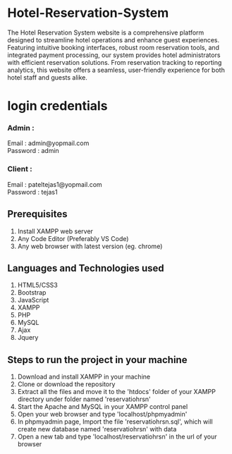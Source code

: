 # Hotel-Reservation-System

The Hotel Reservation System website is a comprehensive platform designed to streamline hotel operations and enhance guest experiences. Featuring intuitive booking interfaces, robust room reservation tools, and integrated payment processing, our system provides hotel administrators with efficient reservation solutions. From reservation tracking to reporting analytics, this website offers a seamless, user-friendly experience for both hotel staff and guests alike.

<h1>login credentials</h1>
 <h3>Admin :</h3>
   <p>Email : admin@yopmail.com<br>Password : admin</p>
 <h3>Client :</h3>
   <p>Email : pateltejas1@yopmail.com<br>Password : tejas1</p>

## Prerequisites
1. Install XAMPP web server
2. Any Code Editor (Preferably VS Code)
3. Any web browser with latest version (eg. chrome)

## Languages and Technologies used
1. HTML5/CSS3
2. Bootstrap
3. JavaScript
4. XAMPP
5. PHP
6. MySQL
7. Ajax
8. Jquery

## Steps to run the project in your machine
1. Download and install XAMPP in your machine
2. Clone or download the repository
3. Extract all the files and move it to the 'htdocs' folder of your XAMPP directory under folder named 'reservatiohrsn'
4. Start the Apache and MySQL in your XAMPP control panel
5. Open your web browser and type 'localhost/phpmyadmin'
6. In phpmyadmin page, Import the file 'reservatiohrsn.sql', which will create new database named 'reservatiohrsn' with data
8. Open a new tab and type 'localhost/reservatiohrsn' in the url of your browser